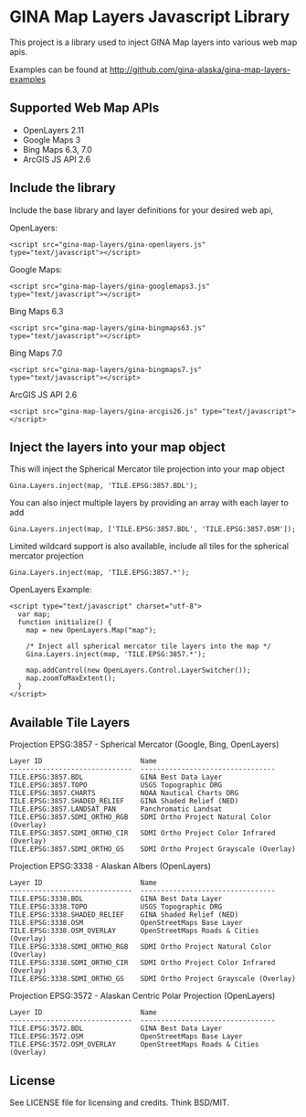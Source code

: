 GINA Map Layers Javascript Library
==================================

This project is a library used to inject GINA Map layers into various web map apis.

Examples can be found at http://github.com/gina-alaska/gina-map-layers-examples

Supported Web Map APIs
----------------------

* OpenLayers 2.11
* Google Maps 3
* Bing Maps 6.3, 7.0
* ArcGIS JS API 2.6

Include the library
-------------------

Include the base library and layer definitions for your desired web api,

  OpenLayers: 

    <script src="gina-map-layers/gina-openlayers.js" type="text/javascript"></script>
    
  Google Maps: 

    <script src="gina-map-layers/gina-googlemaps3.js" type="text/javascript"></script>
  
  Bing Maps 6.3
  
    <script src="gina-map-layers/gina-bingmaps63.js" type="text/javascript"></script>
    
  Bing Maps 7.0

    <script src="gina-map-layers/gina-bingmaps7.js" type="text/javascript"></script>
 
  ArcGIS JS API 2.6 

    <script src="gina-map-layers/gina-arcgis26.js" type="text/javascript"></script>
    
    
Inject the layers into your map object
--------------------------------------

  This will inject the Spherical Mercator tile projection into your map object  
  
    Gina.Layers.inject(map, 'TILE.EPSG:3857.BDL');
  
  You can also inject multiple layers by providing an array with each layer to add
  
    Gina.Layers.inject(map, ['TILE.EPSG:3857.BDL', 'TILE.EPSG:3857.OSM']);
    
  Limited wildcard support is also available, include all tiles for the spherical mercator projection
  
    Gina.Layers.inject(map, 'TILE.EPSG:3857.*');

  OpenLayers Example:

    <script type="text/javascript" charset="utf-8">
      var map;
      function initialize() {
        map = new OpenLayers.Map("map");

        /* Inject all spherical mercator tile layers into the map */
        Gina.Layers.inject(map, 'TILE.EPSG:3857.*');

        map.addControl(new OpenLayers.Control.LayerSwitcher());
        map.zoomToMaxExtent();        
      }
    </script>
    
Available Tile Layers
---------------------

  Projection EPSG:3857 - Spherical Mercator (Google, Bing, OpenLayers)

    Layer ID                        Name
    ------------------------------  ---------------------------------
    TILE.EPSG:3857.BDL              GINA Best Data Layer
    TILE.EPSG:3857.TOPO             USGS Topographic DRG
    TILE.EPSG:3857.CHARTS           NOAA Nautical Charts DRG
    TILE.EPSG:3857.SHADED_RELIEF    GINA Shaded Relief (NED)
    TILE.EPSG:3857.LANDSAT_PAN      Panchromatic Landsat
    TILE.EPSG:3857.SDMI_ORTHO_RGB   SDMI Ortho Project Natural Color (Overlay)
    TILE.EPSG:3857.SDMI_ORTHO_CIR   SDMI Ortho Project Color Infrared (Overlay)
    TILE.EPSG:3857.SDMI_ORTHO_GS    SDMI Ortho Project Grayscale (Overlay)
    
  Projection EPSG:3338 - Alaskan Albers (OpenLayers)

    Layer ID                        Name
    ------------------------------  ---------------------------------
    TILE.EPSG:3338.BDL              GINA Best Data Layer
    TILE.EPSG:3338.TOPO             USGS Topographic DRG
    TILE.EPSG:3338.SHADED_RELIEF    GINA Shaded Relief (NED)
    TILE.EPSG:3338.OSM              OpenStreetMaps Base Layer
    TILE.EPSG:3338.OSM_OVERLAY      OpenStreetMaps Roads & Cities (Overlay)
    TILE.EPSG:3338.SDMI_ORTHO_RGB   SDMI Ortho Project Natural Color (Overlay)
    TILE.EPSG:3338.SDMI_ORTHO_CIR   SDMI Ortho Project Color Infrared (Overlay)
    TILE.EPSG:3338.SDMI_ORTHO_GS    SDMI Ortho Project Grayscale (Overlay)
    
  Projection EPSG:3572 - Alaskan Centric Polar Projection (OpenLayers)

    Layer ID                        Name
    ------------------------------  ---------------------------------
    TILE.EPSG:3572.BDL              GINA Best Data Layer
    TILE.EPSG:3572.OSM              OpenStreetMaps Base Layer
    TILE.EPSG:3572.OSM_OVERLAY      OpenStreetMaps Roads & Cities (Overlay)


License
-------

See LICENSE file for licensing and credits.  Think BSD/MIT.
